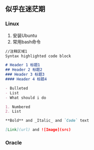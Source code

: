 ## 似乎在迷茫期


### Linux

1. 安装Ubuntu
2. 常用bash命令

```markdown
//注释区域1
Syntax highlighted code block

# Header 1 标题1
## Header 2 标题2
### Header 3 标题3
#### Header 4 标题4

- Bulleted
- List
- What should i do

1. Numbered
2. List

**Bold** and _Italic_ and `Code` text

[Link](url) and ![Image](src)
```
### Oracle
